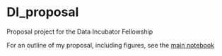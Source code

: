 # DI_proposal
Proposal project for the Data Incubator Fellowship

For an outline of my proposal, including figures, see the [main notebook](Tyler_Mark_Ahlstrom_Project_Proposal)

